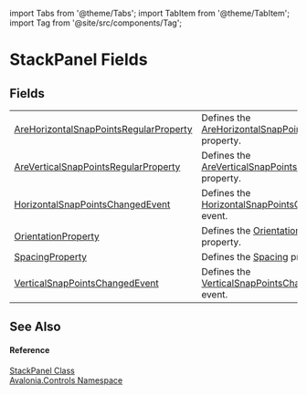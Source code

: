 import Tabs from '@theme/Tabs'; 
import TabItem from '@theme/TabItem'; 
import Tag from '@site/src/components/Tag'; 

# StackPanel Fields




## Fields
<table>
<tr>
<td><a href="F_Avalonia_Controls_StackPanel_AreHorizontalSnapPointsRegularProperty">AreHorizontalSnapPointsRegularProperty</a></td>
<td>Defines the <a href="P_Avalonia_Controls_StackPanel_AreHorizontalSnapPointsRegular">AreHorizontalSnapPointsRegular</a> property.</td>
</tr>
<tr>
<td><a href="F_Avalonia_Controls_StackPanel_AreVerticalSnapPointsRegularProperty">AreVerticalSnapPointsRegularProperty</a></td>
<td>Defines the <a href="P_Avalonia_Controls_StackPanel_AreVerticalSnapPointsRegular">AreVerticalSnapPointsRegular</a> property.</td>
</tr>
<tr>
<td><a href="F_Avalonia_Controls_StackPanel_HorizontalSnapPointsChangedEvent">HorizontalSnapPointsChangedEvent</a></td>
<td>Defines the <a href="E_Avalonia_Controls_StackPanel_HorizontalSnapPointsChanged">HorizontalSnapPointsChanged</a> event.</td>
</tr>
<tr>
<td><a href="F_Avalonia_Controls_StackPanel_OrientationProperty">OrientationProperty</a></td>
<td>Defines the <a href="P_Avalonia_Controls_StackPanel_Orientation">Orientation</a> property.</td>
</tr>
<tr>
<td><a href="F_Avalonia_Controls_StackPanel_SpacingProperty">SpacingProperty</a></td>
<td>Defines the <a href="P_Avalonia_Controls_StackPanel_Spacing">Spacing</a> property.</td>
</tr>
<tr>
<td><a href="F_Avalonia_Controls_StackPanel_VerticalSnapPointsChangedEvent">VerticalSnapPointsChangedEvent</a></td>
<td>Defines the <a href="E_Avalonia_Controls_StackPanel_VerticalSnapPointsChanged">VerticalSnapPointsChanged</a> event.</td>
</tr>
</table>

## See Also


#### Reference
<a href="T_Avalonia_Controls_StackPanel">StackPanel Class</a>  
<a href="N_Avalonia_Controls">Avalonia.Controls Namespace</a>  
